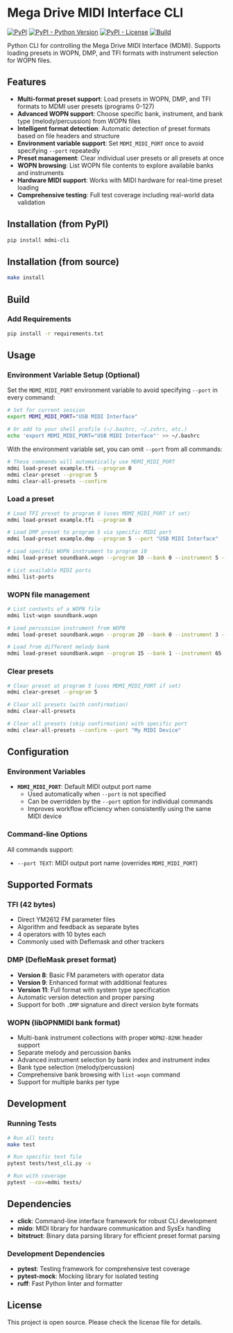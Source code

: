 # Mega Drive MIDI Interface CLI

[![PyPI](https://img.shields.io/pypi/v/mdmi-cli)](https://pypi.org/project/mdmi-cli/)
[![PyPI - Python Version](https://img.shields.io/pypi/pyversions/mdmi-cli)](https://pypi.org/project/mdmi-cli/)
[![PyPI - License](https://img.shields.io/pypi/l/mdmi-cli)](https://github.com/rhargreaves/mdmi-cli/blob/main/LICENSE)
[![Build](https://github.com/rhargreaves/mdmi-cli/actions/workflows/build.yml/badge.svg)](https://github.com/rhargreaves/mdmi-cli/actions/workflows/build.yml)

Python CLI for controlling the Mega Drive MIDI Interface (MDMI). Supports loading presets in WOPN, DMP, and TFI formats with instrument selection for WOPN files.

## Features

- **Multi-format preset support**: Load presets in WOPN, DMP, and TFI formats to MDMI user presets (programs 0-127)
- **Advanced WOPN support**: Choose specific bank, instrument, and bank type (melody/percussion) from WOPN files
- **Intelligent format detection**: Automatic detection of preset formats based on file headers and structure
- **Environment variable support**: Set `MDMI_MIDI_PORT` once to avoid specifying `--port` repeatedly
- **Preset management**: Clear individual user presets or all presets at once
- **WOPN browsing**: List WOPN file contents to explore available banks and instruments
- **Hardware MIDI support**: Works with MIDI hardware for real-time preset loading
- **Comprehensive testing**: Full test coverage including real-world data validation

## Installation (from PyPI)

```bash
pip install mdmi-cli
```

## Installation (from source)

```bash
make install
```

## Build

### Add Requirements
```bash
pip install -r requirements.txt
```

## Usage

### Environment Variable Setup (Optional)

Set the `MDMI_MIDI_PORT` environment variable to avoid specifying `--port` in every command:

```bash
# Set for current session
export MDMI_MIDI_PORT="USB MIDI Interface"

# Or add to your shell profile (~/.bashrc, ~/.zshrc, etc.)
echo 'export MDMI_MIDI_PORT="USB MIDI Interface"' >> ~/.bashrc
```

With the environment variable set, you can omit `--port` from all commands:

```bash
# These commands will automatically use MDMI_MIDI_PORT
mdmi load-preset example.tfi --program 0
mdmi clear-preset --program 5
mdmi clear-all-presets --confirm
```

### Load a preset

```bash
# Load TFI preset to program 0 (uses MDMI_MIDI_PORT if set)
mdmi load-preset example.tfi --program 0

# Load DMP preset to program 5 via specific MIDI port
mdmi load-preset example.dmp --program 5 --port "USB MIDI Interface"

# Load specific WOPN instrument to program 10
mdmi load-preset soundbank.wopn --program 10 --bank 0 --instrument 5 --bank-type melody

# List available MIDI ports
mdmi list-ports
```

### WOPN file management

```bash
# List contents of a WOPN file
mdmi list-wopn soundbank.wopn

# Load percussion instrument from WOPN
mdmi load-preset soundbank.wopn --program 20 --bank 0 --instrument 3 --bank-type percussion

# Load from different melody bank
mdmi load-preset soundbank.wopn --program 15 --bank 1 --instrument 65 --bank-type melody
```

### Clear presets

```bash
# Clear preset at program 5 (uses MDMI_MIDI_PORT if set)
mdmi clear-preset --program 5

# Clear all presets (with confirmation)
mdmi clear-all-presets

# Clear all presets (skip confirmation) with specific port
mdmi clear-all-presets --confirm --port "My MIDI Device"
```

## Configuration

### Environment Variables

- **`MDMI_MIDI_PORT`**: Default MIDI output port name
  - Used automatically when `--port` is not specified
  - Can be overridden by the `--port` option for individual commands
  - Improves workflow efficiency when consistently using the same MIDI device

### Command-line Options

All commands support:
- `--port TEXT`: MIDI output port name (overrides `MDMI_MIDI_PORT`)

## Supported Formats

### TFI (42 bytes)
- Direct YM2612 FM parameter files
- Algorithm and feedback as separate bytes
- 4 operators with 10 bytes each
- Commonly used with Deflemask and other trackers

### DMP (DefleMask preset format)
- **Version 8**: Basic FM parameters with operator data
- **Version 9**: Enhanced format with additional features
- **Version 11**: Full format with system type specification
- Automatic version detection and proper parsing
- Support for both `.DMP` signature and direct version byte formats

### WOPN (libOPNMIDI bank format)
- Multi-bank instrument collections with proper `WOPN2-B2NK` header support
- Separate melody and percussion banks
- Advanced instrument selection by bank index and instrument index
- Bank type selection (melody/percussion)
- Comprehensive bank browsing with `list-wopn` command
- Support for multiple banks per type

## Development

### Running Tests

```bash
# Run all tests
make test

# Run specific test file
pytest tests/test_cli.py -v

# Run with coverage
pytest --cov=mdmi tests/
```

## Dependencies

- **click**: Command-line interface framework for robust CLI development
- **mido**: MIDI library for hardware communication and SysEx handling
- **bitstruct**: Binary data parsing library for efficient preset format parsing

### Development Dependencies
- **pytest**: Testing framework for comprehensive test coverage
- **pytest-mock**: Mocking library for isolated testing
- **ruff**: Fast Python linter and formatter

## License

This project is open source. Please check the license file for details.
